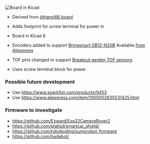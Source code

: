 ![Board in Kicad](https://github.com/rosmo-robot/micro-bot/blob/master/Hardware/V2.11/v2.11.png)

* Derived from [@hansj66 board](https://github.com/rosmo-robot/micro-bot)

* Adds footprint for screw terminal for power in

* Board in Kicad 6

* Encoders added to support [Bringsmart GB12-N20B](http://www.bringsmart.com/pd.jsp?id=154) Available [from Aliexpress](https://www.aliexpress.com/item/1005002307903318.html)

* TOF pins changed to support [Breakout garden TOF sensors](https://shop.pimoroni.com/collections/breakout-garden?q=tof)

* Uses screw terminal block for power

### Possible future development

* Use https://www.sparkfun.com/products/9453
* Use https://www.aliexpress.com/item/1005002635531425.html

### Firmware to investigate

- https://github.com/Ezward/Esp32CameraRover2
- https://github.com/platisd/smartcar_shield/
- https://github.com/robokoding/sumorobot-firmware
- https://github.com/hadabot/
